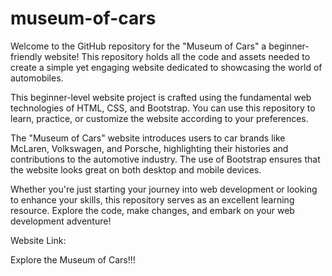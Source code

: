 # museum-of-cars

Welcome to the GitHub repository for the "Museum of Cars" a beginner-friendly website! This repository holds all the code and assets needed to create a simple yet engaging website dedicated to showcasing the world of automobiles.

This beginner-level website project is crafted using the fundamental web technologies of HTML, CSS, and Bootstrap. You can use this repository to learn, practice, or customize the website according to your preferences.

The "Museum of Cars" website introduces users to car brands like McLaren, Volkswagen, and Porsche, highlighting their histories and contributions to the automotive industry. The use of Bootstrap ensures that the website looks great on both desktop and mobile devices.

Whether you're just starting your journey into web development or looking to enhance your skills, this repository serves as an excellent learning resource. Explore the code, make changes, and embark on your web development adventure!

Website Link: 

Explore the Museum of Cars!!!
